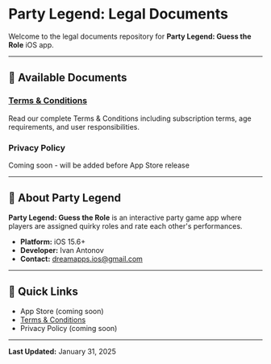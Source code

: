 # Party Legend: Legal Documents

  Welcome to the legal documents repository for **Party Legend: Guess the 
  Role** iOS app.

  ---

  ## 📄 Available Documents

  ### [Terms & Conditions](Terms_and_Conditions.md)
  Read our complete Terms & Conditions including subscription terms, age
  requirements, and user responsibilities.

  ### Privacy Policy
  Coming soon - will be added before App Store release

  ---

  ## 📱 About Party Legend

  **Party Legend: Guess the Role** is an interactive party game app where
  players are assigned quirky roles and rate each other's performances.

  - **Platform:** iOS 15.6+
  - **Developer:** Ivan Antonov
  - **Contact:** dreamapps.ios@gmail.com

  ---

  ## 🔗 Quick Links

  - App Store (coming soon)
  - [Terms & Conditions](Terms_and_Conditions.md)
  - Privacy Policy (coming soon)

  ---

  **Last Updated:** January 31, 2025
